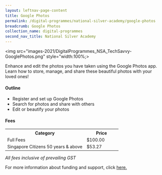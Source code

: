 ```yaml
---
layout: leftnav-page-content
title: Google Photos
permalink: /digital-programmes/national-silver-academy/google-photos
breadcrumb: Google Photos
collection_name: digital-programmes
second_nav_title: National Silver Academy
---
```


<img src="images-2021/DigitalProgrammes_NSA_TechSavvy-GooglePhotos.png" style="width:100%;>
                                                                               
<p>Enhance and edit the photos you have taken using the Google Photos app. Learn how to store, manage, and share these beautiful photos with your loved ones!</p>

<h4>Outline</h4>
<ul>
<li>Register and set up Google Photos</li>
<li>Search for photos and share with others</li>
<li>Edit or beautify your photos</li>
</ul>

<h4>Fees</h4>

<center>
<table style="width:100%;">
<tr>
<th style="width:70%;">Category</th>
<th style="width:30%:">Price</th>
</tr>

<tr>
<td>Full Fees</td>
<td>$100.00</td>
</tr>

<tr>
<td>Singapore Citizens 50 years & above</td>
<td>$53.27</td>
</tr>

</table>
</center>

<em>All fees inclusive of prevailing GST</em>

<p>For more information about funding and support, click <a href="/services/funding-and-advisory">here.</a></p>
